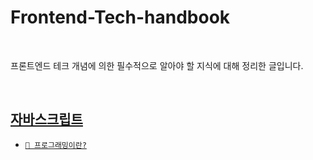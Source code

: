 # Frontend-Tech-handbook

</br>

프론트엔드 테크 개념에 의한  필수적으로 알아야 할 지식에 대해 정리한 글입니다.

</br>

## [자바스크립트](https://github.com/eonhwakim/Frontend-Tech-handbook/blob/main/%EC%9E%90%EB%B0%94%EC%8A%A4%ED%81%AC%EB%A6%BD%ED%8A%B8.md)

- [`🐾 프로그래밍이란?`](https://github.com/eonhwakim/Frontend-Tech-handbook/blob/main/%EC%9E%90%EB%B0%94%EC%8A%A4%ED%81%AC%EB%A6%BD%ED%8A%B8.md#%ED%94%84%EB%A1%9C%EA%B7%B8%EB%9E%98%EB%B0%8D)
